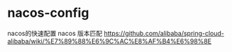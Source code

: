 # nacos-config

nacos的快速配置
nacos 版本匹配
https://github.com/alibaba/spring-cloud-alibaba/wiki/%E7%89%88%E6%9C%AC%E8%AF%B4%E6%98%8E